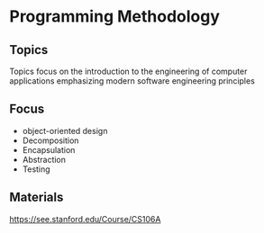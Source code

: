 # Programming Methodology

**Topics**
-----------
Topics focus on the introduction to the engineering of computer applications emphasizing modern software engineering principles

**Focus**
----------
- object-oriented design
- Decomposition
- Encapsulation
- Abstraction
- Testing

**Materials**
---------
https://see.stanford.edu/Course/CS106A
 
